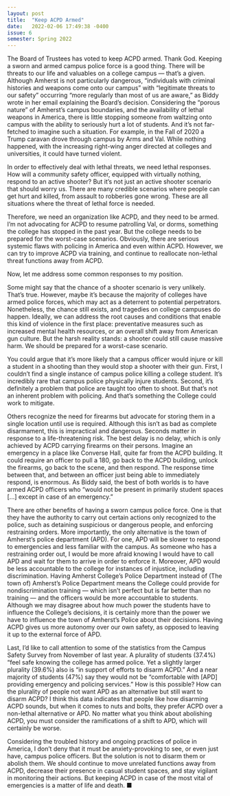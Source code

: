 ```yaml
---
layout: post
title:  "Keep ACPD Armed"
date:   2022-02-06 17:49:38 -0400
issue: 6
semester: Spring 2022
---
```

The Board of Trustees has voted to keep ACPD armed. Thank God. Keeping a sworn and armed campus police force is a good thing. There will be threats to our life and valuables on a college campus — that’s a given. Although Amherst is not particularly dangerous, “individuals with criminal histories and weapons come onto our campus” with “legitimate threats to our safety” occurring “more regularly than most of us are aware,” as Biddy wrote in her email explaining the Board’s decision. Considering the “porous nature” of Amherst’s campus boundaries, and the availability of lethal weapons in America, there is little stopping someone from waltzing onto campus with the ability to seriously hurt a lot of students. And it’s not far-fetched to imagine such a situation. For example, in the Fall of 2020 a Trump caravan drove through campus by Arms and Val. While nothing happened, with the increasing right-wing anger directed at colleges and universities, it could have turned violent.

In order to effectively deal with lethal threats, we need lethal responses. How will a community safety officer, equipped with virtually nothing, respond to an active shooter? But it’s not just an active shooter scenario that should worry us. There are many credible scenarios where people can get hurt and killed, from assault to robberies gone wrong. These are all situations where the threat of lethal force is needed. 

Therefore, we need an organization like ACPD, and they need to be armed. I’m not advocating for ACPD to resume patrolling Val, or dorms, something the college has stopped in the past year. But the college needs to be prepared for the worst-case scenarios. Obviously, there are serious systemic flaws with policing in America and even within ACPD. However, we can try to improve ACPD via training, and continue to reallocate non-lethal threat functions away from ACPD.

Now, let me address some common responses to my position.

Some might say that the chance of a shooter scenario is very unlikely. That’s true. However, maybe it’s because the majority of colleges have armed police forces, which may act as a deterrent to potential perpetrators. Nonetheless, the chance still exists, and tragedies on college campuses do happen. Ideally, we can address the root causes and conditions that enable this kind of violence in the first place: preventative measures such as increased mental health resources, or an overall shift away from American gun culture. But the harsh reality stands: a shooter could still cause massive harm. We should be prepared for a worst-case scenario. 

You could argue that it’s more likely that a campus officer would injure or kill a student in a shooting than they would stop a shooter with their gun. First, I couldn’t find a single instance of campus police killing a college student. It’s incredibly rare that campus police physically injure students. Second, it’s definitely a problem that police are taught too often to shoot. But that’s not an inherent problem with policing. And that’s something the College could work to mitigate.

Others recognize the need for firearms but advocate for storing them in a single location until use is required. Although this isn’t as bad as complete disarmament, this is impractical and dangerous. Seconds matter in response to a life-threatening risk. The best delay is no delay, which is only achieved by ACPD carrying firearms on their persons. Imagine an emergency in a place like Converse Hall, quite far from the ACPD building. It could require an officer to pull a 180, go back to the ACPD building, unlock the firearms, go back to the scene, and then respond. The response time between that, and between an officer just being able to immediately respond, is enormous. As Biddy said, the best of both worlds is to have armed ACPD officers who “would not be present in primarily student spaces [...] except in case of an emergency.” 

There are other benefits of having a sworn campus police force. One is that they have the authority to carry out certain actions only recognized to the police, such as detaining suspicious or dangerous people, and enforcing restraining orders. More importantly, the only alternative is the town of Amherst’s police department (APD). For one, APD will be slower to respond to emergencies and less familiar with the campus. As someone who has a restraining order out, I would be more afraid knowing I would have to call APD and wait for them to arrive in order to enforce it. Moreover, APD would be less accountable to the college for instances of injustice, including discrimination. Having Amherst College’s Police Department instead of (The town of) Amherst’s Police Department means the College could provide for nondiscrimination training — which isn’t perfect but is far better than no training — and the officers would be more accountable to students. Although we may disagree about how much power the students have to influence the College’s decisions, it is certainly more than the power we have to influence the town of Amherst’s Police about their decisions. Having ACPD gives us more autonomy over our own safety, as opposed to leaving it up to the external force of APD. 

Last, I’d like to call attention to some of the statistics from the Campus Safety Survey from November of last year. A plurality of students (37.4%) “feel safe knowing the college has armed police. Yet a slightly larger plurality (39.6%) also is “in support of efforts to disarm ACPD.” And a near majority of students (47%) say they would not be “comfortable with [APD] providing emergency and policing services.” How is this possible? How can the plurality of people not want APD as an alternative but still want to disarm ACPD? I think this data indicates that people like how disarming ACPD sounds, but when it comes to nuts and bolts, they prefer ACPD over a non-lethal alternative or APD. No matter what you think about abolishing ACPD, you must consider the ramifications of a shift to APD, which will certainly be worse. 

Considering the troubled history and ongoing practices of police in America, I don’t deny that it must be anxiety-provoking to see, or even just have, campus police officers. But the solution is not to disarm them or abolish them. We should continue to move unrelated functions away from ACPD, decrease their presence in casual student spaces, and stay vigilant in monitoring their actions. But keeping ACPD in case of the most vital of emergencies is a matter of life and death. ■
